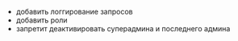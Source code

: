 - добавить логгирование запросов
- добавить роли
- запретит деактивировать суперадмина и последнего админа